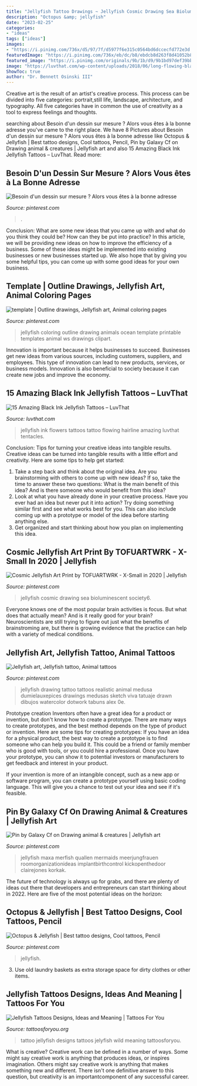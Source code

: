 ```yaml
---
title: "Jellyfish Tattoo Drawings ~ Jellyfish Cosmic Drawing Sea Bioluminescent Society6"
description: "Octopus &amp; jellyfish"
date: "2023-02-25"
categories:
- "ideas"
tags: ["ideas"]
images:
- "https://i.pinimg.com/736x/d5/97/7f/d5977f6e315c0564bd6dccecfd772e3d.jpg"
featuredImage: "https://i.pinimg.com/736x/eb/dc/b8/ebdcb8d263f8d41052b85e4e6a055d41.jpg"
featured_image: "https://i.pinimg.com/originals/9b/1b/d9/9b1bd97def39bb023ae458513ea2a983.gif"
image: "https://luvthat.com/wp-content/uploads/2018/06/long-flowing-black-ink-jellyfish-tattoo-with-flowers.jpg"
ShowToc: true
author: "Dr. Bennett Osinski III"
---
```



Creative art is the result of an artist's creative process. This process can be divided into five categories: portrait,still life, landscape, architecture, and typography. All five categories have in common the use of creativity as a tool to express feelings and thoughts.

	

		
searching about Besoin d&#039;un dessin sur mesure ? Alors vous êtes à la bonne adresse you've came to the right place. We have 8 Pictures about Besoin d&#039;un dessin sur mesure ? Alors vous êtes à la bonne adresse like Octopus &amp; Jellyfish | Best tattoo designs, Cool tattoos, Pencil, Pin by Galaxy Cf on Drawing animal &amp; creatures | Jellyfish art and also 15 Amazing Black Ink Jellyfish Tattoos – LuvThat. Read more:
		
    
## Besoin D&#039;un Dessin Sur Mesure ? Alors Vous êtes à La Bonne Adresse

<img loading=lazy src="https://i.pinimg.com/736x/eb/dc/b8/ebdcb8d263f8d41052b85e4e6a055d41.jpg" onerror="this.onerror=null;this.src='https://tse2.mm.bing.net/th?id=OIP.-fvP_w6E6SzeQ8sSaLRgzwHaKC&amp;pid=15.1';" alt="Besoin d&#039;un dessin sur mesure ? Alors vous êtes à la bonne adresse">

_Source: pinterest.com_

>. 

	

Conclusion: What are some new ideas that you came up with and what do you think they could be? How can they be put into practice?
In this article, we will be providing new ideas on how to improve the efficiency of a business. Some of these ideas might be implemented into existing businesses or new businesses started up. We also hope that by giving you some helpful tips, you can come up with some good ideas for your own business.

    
## Template | Outline Drawings, Jellyfish Art, Animal Coloring Pages

<img loading=lazy src="https://i.pinimg.com/originals/9b/1b/d9/9b1bd97def39bb023ae458513ea2a983.gif" onerror="this.onerror=null;this.src='https://tse3.mm.bing.net/th?id=OIP.RCIEug0WmvZ26ym5LPqAjAHaJ4&amp;pid=15.1';" alt="template | Outline drawings, Jellyfish art, Animal coloring pages">

_Source: pinterest.com_

>jellyfish coloring outline drawing animals ocean template printable templates animal ws drawings clipart. 

	

Innovation is important because it helps businesses to succeed. Businesses get new ideas from various sources, including customers, suppliers, and employees. This type of innovation can lead to new products, services, or business models. Innovation is also beneficial to society because it can create new jobs and improve the economy.

    
## 15 Amazing Black Ink Jellyfish Tattoos – LuvThat

<img loading=lazy src="https://luvthat.com/wp-content/uploads/2018/06/long-flowing-black-ink-jellyfish-tattoo-with-flowers.jpg" onerror="this.onerror=null;this.src='https://tse1.mm.bing.net/th?id=OIP.uG6GYvzvpWi25m1hZvgI-gHaLV&amp;pid=15.1';" alt="15 Amazing Black Ink Jellyfish Tattoos – LuvThat">

_Source: luvthat.com_

>jellyfish ink flowers tattoos tattoo flowing hairline amazing luvthat tentacles. 

	

Conclusion: Tips for turning your creative ideas into tangible results.
Creative ideas can be turned into tangible results with a little effort and creativity. Here are some tips to help get started: 
1. Take a step back and think about the original idea. Are you brainstorming with others to come up with new ideas? If so, take the time to answer these two questions: What is the main benefit of this idea? And is there someone who would benefit from this idea? 
2. Look at what you have already done in your creative process. Have you ever had an idea but never put it into action? Try doing something similar first and see what works best for you. This can also include coming up with a prototype or model of the idea before starting anything else. 
3. Get organized and start thinking about how you plan on implementing this idea.

    
## Cosmic Jellyfish Art Print By TOFUARTWRK - X-Small In 2020 | Jellyfish

<img loading=lazy src="https://i.pinimg.com/736x/d5/97/7f/d5977f6e315c0564bd6dccecfd772e3d.jpg" onerror="this.onerror=null;this.src='https://tse4.mm.bing.net/th?id=OIP.bpvnU8oZEd7T0hz5C78D9QHaKQ&amp;pid=15.1';" alt="Cosmic Jellyfish Art Print by TOFUARTWRK - X-Small in 2020 | Jellyfish">

_Source: pinterest.com_

>jellyfish cosmic drawing sea bioluminescent society6. 

	

Everyone knows one of the most popular brain activities is focus. But what does that actually mean? And is it really good for your brain? Neuroscientists are still trying to figure out just what the benefits of brainstroming are, but there is growing evidence that the practice can help with a variety of medical conditions.

    
## Jellyfish Art, Jellyfish Tattoo, Animal Tattoos

<img loading=lazy src="https://i.pinimg.com/736x/3c/66/dc/3c66dc6b902360f24161661034ba0f7e--jellyfish-drawing-jellyfish-tattoo.jpg" onerror="this.onerror=null;this.src='https://tse2.mm.bing.net/th?id=OIP.HvNm0NpvAjAu4K3kNGVjswHaHS&amp;pid=15.1';" alt="Jellyfish art, Jellyfish tattoo, Animal tattoos">

_Source: pinterest.com_

>jellyfish drawing tattoo tattoos realistic animal medusa dumielauxepices drawings medusas sketch viva tatuaje drawn dibujos watercolor dotwork tabuns alex 0e. 

	

Prototype creation
Inventors often have a great idea for a product or invention, but don't know how to create a prototype. There are many ways to create prototypes, and the best method depends on the type of product or invention. Here are some tips for creating prototypes:
If you have an idea for a physical product, the best way to create a prototype is to find someone who can help you build it. This could be a friend or family member who is good with tools, or you could hire a professional. Once you have your prototype, you can show it to potential investors or manufacturers to get feedback and interest in your product.

If your invention is more of an intangible concept, such as a new app or software program, you can create a prototype yourself using basic coding language. This will give you a chance to test out your idea and see if it's feasible.

    
## Pin By Galaxy Cf On Drawing Animal &amp; Creatures | Jellyfish Art

<img loading=lazy src="https://i.pinimg.com/736x/fe/bb/86/febb86868f728b5f4e0419f34e2fef06.jpg" onerror="this.onerror=null;this.src='https://tse2.mm.bing.net/th?id=OIP.5-TsuSXn8FaT7_bZMRwiqQHaKK&amp;pid=15.1';" alt="Pin by Galaxy Cf on Drawing animal &amp; creatures | Jellyfish art">

_Source: pinterest.com_

>jellyfish maxa merfish quallen mermaids meerjungfrauen roomorganizationideas implantbirthcontrol kickopenthedoor clairejones korkak. 

	

The future of technology is always up for grabs, and there are plenty of ideas out there that developers and entrepreneurs can start thinking about in 2022. Here are five of the most potential ideas on the horizon:

    
## Octopus &amp; Jellyfish | Best Tattoo Designs, Cool Tattoos, Pencil

<img loading=lazy src="https://i.pinimg.com/736x/9c/3d/88/9c3d8813982dd51b696aef48b0dee1cf.jpg" onerror="this.onerror=null;this.src='https://tse4.mm.bing.net/th?id=OIP.8T4HqC7LQ4BLTEq-mn651gHaJN&amp;pid=15.1';" alt="Octopus &amp; Jellyfish | Best tattoo designs, Cool tattoos, Pencil">

_Source: pinterest.com_

>jellyfish. 

	

3. Use old laundry baskets as extra storage space for dirty clothes or other items.

    
## Jellyfish Tattoos Designs, Ideas And Meaning | Tattoos For You

<img loading=lazy src="http://www.tattoosforyou.org/wp-content/uploads/2016/05/Jellyfish-Tattoo-Design.jpg" onerror="this.onerror=null;this.src='https://tse3.mm.bing.net/th?id=OIP.YxCJqIzcgohvlttwNdyIkwHaJ3&amp;pid=15.1';" alt="Jellyfish Tattoos Designs, Ideas and Meaning | Tattoos For You">

_Source: tattoosforyou.org_

>tattoo jellyfish designs tattoos jelyfish wild meaning tattoosforyou. 

	

What is creative?
Creative work can be defined in a number of ways. Some might say creative work is anything that produces ideas, or inspires imagination. Others might say creative work is anything that makes something new and different. There isn't one definitive answer to this question, but creativity is an importantcomponent of any successful career.

